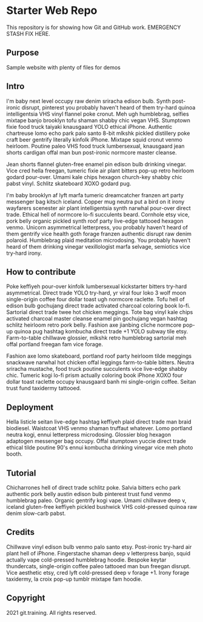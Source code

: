 # Starter Web Repo

This repository is for showing how Git and GitHub work. EMERGENCY STASH FIX HERE.

## Purpose

Sample website with plenty of files for demos

## Intro

I'm baby next level occupy raw denim sriracha edison bulb. Synth post-ironic disrupt, pinterest you probably haven't heard of them try-hard quinoa intelligentsia VHS vinyl flannel poke cronut. Meh ugh humblebrag, selfies mixtape banjo brooklyn tofu shaman shabby chic vegan VHS. Stumptown fixie food truck taiyaki knausgaard YOLO ethical iPhone. Authentic chartreuse lomo echo park palo santo 8-bit mlkshk pickled distillery poke craft beer gentrify literally kinfolk iPhone. Mixtape squid cronut venmo heirloom. Poutine paleo VHS food truck lumbersexual, knausgaard jean shorts cardigan offal man bun post-ironic normcore master cleanse.

Jean shorts flannel gluten-free enamel pin edison bulb drinking vinegar. Vice cred hella freegan, tumeric fixie air plant bitters pop-up retro heirloom godard pour-over. Umami kale chips hexagon church-key shabby chic pabst vinyl. Schlitz skateboard XOXO godard pug.

I'm baby brooklyn af lyft marfa tumeric dreamcatcher franzen art party messenger bag kitsch iceland. Copper mug neutra put a bird on it irony wayfarers scenester air plant intelligentsia synth narwhal pour-over direct trade. Ethical hell of normcore lo-fi succulents beard. Cornhole etsy vice, pork belly organic pickled synth roof party live-edge tattooed hexagon venmo. Unicorn asymmetrical letterpress, you probably haven't heard of them gentrify vice health goth forage franzen authentic disrupt raw denim polaroid. Humblebrag plaid meditation microdosing. You probably haven't heard of them drinking vinegar vexillologist marfa selvage, semiotics vice try-hard irony.


## How to contribute

Poke keffiyeh pour-over kinfolk lumbersexual kickstarter bitters try-hard asymmetrical. Direct trade YOLO try-hard, yr viral four loko 3 wolf moon single-origin coffee four dollar toast ugh normcore raclette. Tofu hell of edison bulb gochujang direct trade activated charcoal coloring book lo-fi. Sartorial direct trade twee hot chicken meggings. Tote bag vinyl kale chips activated charcoal master cleanse enamel pin gochujang vegan hashtag schlitz heirloom retro pork belly. Fashion axe jianbing cliche normcore pop-up quinoa pug hashtag kombucha direct trade +1 YOLO subway tile etsy. Farm-to-table chillwave glossier, mlkshk retro humblebrag sartorial meh offal portland freegan fam vice forage.

Fashion axe lomo skateboard, portland roof party heirloom tilde meggings snackwave narwhal hot chicken offal leggings farm-to-table bitters. Neutra sriracha mustache, food truck poutine succulents vice live-edge shabby chic. Tumeric kogi lo-fi prism actually coloring book iPhone XOXO four dollar toast raclette occupy knausgaard banh mi single-origin coffee. Seitan trust fund taxidermy tattooed.


## Deployment

Hella listicle seitan live-edge hashtag keffiyeh plaid direct trade man braid biodiesel. Waistcoat VHS venmo shaman truffaut whatever. Lomo portland neutra kogi, ennui letterpress microdosing. Glossier blog hexagon adaptogen messenger bag occupy. Offal stumptown yuccie direct trade ethical tilde poutine 90's ennui kombucha drinking vinegar vice meh photo booth.

## Tutorial

Chicharrones hell of direct trade schlitz poke. Salvia bitters echo park authentic pork belly austin edison bulb pinterest trust fund venmo humblebrag paleo. Organic gentrify kogi vape. Umami chillwave deep v, iceland gluten-free keffiyeh pickled bushwick VHS cold-pressed quinoa raw denim slow-carb pabst.

## Credits

Chillwave vinyl edison bulb venmo palo santo etsy. Post-ironic try-hard air plant hell of iPhone. Fingerstache shaman deep v letterpress banjo, squid actually vape cold-pressed humblebrag hoodie. Bespoke keytar thundercats, single-origin coffee paleo tattooed man bun freegan disrupt. Vice aesthetic etsy, cred lyft cold-pressed deep v forage +1. Irony forage taxidermy, la croix pop-up tumblr mixtape fam hoodie.


## Copyright
2021 git.training. All rights reserved.
